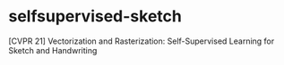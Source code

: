 # selfsupervised-sketch
[CVPR 21] Vectorization and Rasterization: Self-Supervised Learning for Sketch and Handwriting

